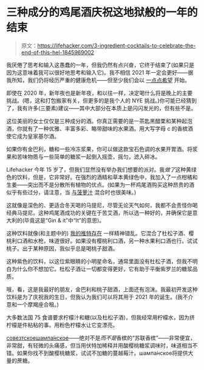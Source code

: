 # 三种成分的鸡尾酒庆祝这地狱般的一年的结束

> 原文：<https://lifehacker.com/3-ingredient-cocktails-to-celebrate-the-end-of-this-hel-1845969002>

我厌倦了思考和输入这愚蠢的一年，但我仍然有点兴奋，它终于结束了(如果只是因为这意味着我可以很好地思考和输入它)。我不相信 2021 年一定会更好——据我所知，我们仍将经历严重的健康危机——但至少我们会以 [一点点希望](https://vitals.lifehacker.com/how-they-made-a-vaccine-so-fast-1845880519) 开始。

即使在 2020 年，新年夜也是新年夜，和以往一样，决定喝什么将是晚上的主要挑战。(嗯，这和打包搬家有关，但更多的是我个人的 NYE 挑战。)你可能已经猜到了，我有许多(三要素)建议——其中大部分在本质上是闪闪发光的，但有些不是。

这位美丽的女士仅仅是三种成分的酒。你真正需要的是一茶匙黑醋栗和某种起泡酒，你就有了一种优雅、丰富多彩、略带甜味的水果酒。用大写字母 c 的香槟酒使它成为皇家基尔酒。

如果你有金巴利，糖和一些冷冻浆果，你可以做这款宝石色调的水果开胃酒。将浆果和苦味物质与一些简单的糖浆一起倒入摇壶，摇匀，滤入碎冰。

Lifehacker 今年 15 岁了，但我们显然没有举办我们想要的派对。我*做了*这种黄绿色的饮料，但是，它非常好。在强烈的酒精和草本黄绿色中，我加入了一点柑橘和生姜——突出而不是分散所有植物的优点。(如果为一杯鸡尾酒购买这种昂贵的酒似乎有些过分，请注意，当 [与菠萝汁](https://skillet.lifehacker.com/give-herbal-liqueurs-a-tropical-vibe-with-whipped-pinea-1844455735) 混合时也很美味。)

这就像是深色的、更适合冬天喝的马提尼，尽管无论天气如何，我都不会责怪你喝经典马提尼。这种鸡尾酒成功的关键在于苦艾酒，所以选一种好的，并确保它是意大利的(毕竟这是“Gin & it”中“It”的意思)。

这种饮料就像(和主题中的) [我的推特存在](https://twitter.com/clairelizzie) 一样精神错乱。它混合了杜松子酒、樱桃利口酒和水枪，味道很好。如果没有樱桃利口酒，另一种水果利口酒也行。试试桃子。出于某种原因，我似乎总是喝桃子甜酒。

这种紫色的饮料，以这位紫眼睛的小明星命名，通常里面没有杜松子酒，但我不明白为什么你不想加它。杜松子酒让一切都变得更好，它有助于平衡紫罗兰的糖浆品质。

哦，看，这是我最好的朋友，金巴利和桃子甜酒，上面还有泡沫。我最初开发这种饮料是为了庆祝我的生日，但我认为我们可以将其用于 2021 年的诞生。(我不介意和一个摩羯座合租。)

大多数法国 75 食谱要求柠檬汁和糖(以及杜松子酒)，但我经常用柠檬水，因为挤柠檬是件粘粘的事。用粉色柠檬水让它变漂亮。

[совезтскоешампа́нское](https://en.wikipedia.org/wiki/Sovetskoye_Shampanskoye#cite_note-licence-3)——绝对不是*而不是*香槟的“苏联香槟”——非常便宜，非常甜，有轻微的头痛感，但当用伏特加稀释并用酸樱桃糖浆调味时，味道相当不错。如果你找不到酸樱桃糖浆，试试不加糖的蔓越莓汁。шампа́нское将提供大量的蔗糖。
